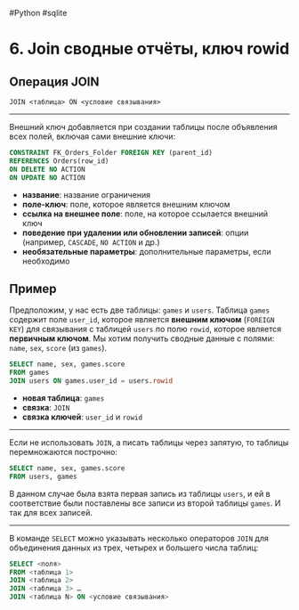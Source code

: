 #Python #sqlite

# 6. Join сводные отчёты, ключ rowid

## Операция JOIN

`JOIN <таблица> ON <условие связывания>`

---
Внешний ключ добавляется при создании таблицы после объявления всех полей, включая сами внешние ключи:

```sql
CONSTRAINT FK_Orders_Folder FOREIGN KEY (parent_id) 
REFERENCES Orders(row_id)  
ON DELETE NO ACTION  
ON UPDATE NO ACTION
```

- **название**: название ограничения
- **поле-ключ**: поле, которое является внешним ключом
- **ссылка на внешнее поле**: поле, на которое ссылается внешний ключ
- **поведение при удалении или обновлении записей**: опции (например, `CASCADE`, `NO ACTION` и др.)
- **необязательные параметры**: дополнительные параметры, если необходимо

## Пример

Предположим, у нас есть две таблицы: `games` и `users`. Таблица `games` содержит поле `user_id`, которое является **внешним ключом** (`FOREIGN KEY`) для связывания с таблицей `users` по полю `rowid`, которое является **первичным ключом**.
Мы хотим получить сводные данные с полями: `name`, `sex`, `score` (из `games`).

```sql
SELECT name, sex, games.score 
FROM games 
JOIN users ON games.user_id = users.rowid
```

- **новая таблица**: `games`
- **связка**: `JOIN`
- **связка ключей**: `user_id` и `rowid`

---
Если не использовать `JOIN`, а писать таблицы через запятую, то таблицы перемножаются построчно:

```sql
SELECT name, sex, games.score 
FROM users, games
```

В данном случае была взята первая запись из таблицы `users`, и ей в соответствие были поставлены все записи из второй таблицы `games`. И так для всех записей.

---
В команде `SELECT` можно указывать несколько операторов `JOIN` для объединения данных из трех, четырех и большего числа таблиц:

```sql
SELECT <поля> 
FROM <таблица 1> 
JOIN <таблица 2> 
JOIN <таблица 3> … 
JOIN <таблица N> ON <условие связывания>
```
